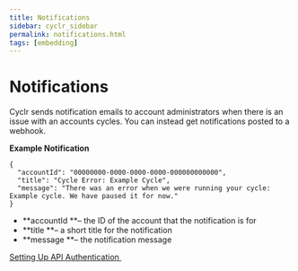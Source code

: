 ```yaml
---
title: Notifications
sidebar: cyclr_sidebar
permalink: notifications.html
tags: [embedding]
---
```


# Notifications #

Cyclr sends notification emails to account administrators when there is an issue with an accounts cycles. You can instead get notifications posted to a webhook.

**Example Notification**

    {
      "accountId": "00000000-0000-0000-0000-000000000000",
      "title": "Cycle Error: Example Cycle",
      "message": "There was an error when we were running your cycle: Example cycle. We have paused it for now."
    }

*   **accountId **– the ID of the account that the notification is for
*   **title **– a short title for the notification
*   **message **– the notification message

[Setting Up API Authentication ](./api-authentication)
